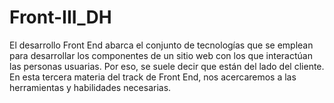 # Front-III_DH
El desarrollo Front End abarca el conjunto de tecnologías que se emplean para desarrollar los componentes de un sitio web con los que interactúan las personas usuarias. Por eso, se suele decir que están del lado del cliente.  En esta tercera materia del track de Front End, nos acercaremos a las herramientas y habilidades necesarias.
